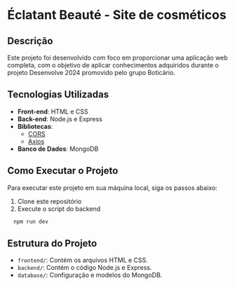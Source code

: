# Éclatant Beauté - Site de cosméticos

## Descrição

Este projeto foi desenvolvido com foco em proporcionar uma aplicação web completa, com o objetivo de aplicar conhecimentos adquiridos durante o projeto Desenvolve 2024 promovido pelo
grupo Boticário.

## Tecnologias Utilizadas

- **Front-end**: HTML e CSS
- **Back-end**: Node.js e Express
- **Bibliotecas**:
  - [CORS](https://www.npmjs.com/package/cors)
  - [Axios](https://www.npmjs.com/package/axios)
- **Banco de Dados**: MongoDB

## Como Executar o Projeto

Para executar este projeto em sua máquina local, siga os passos abaixo:

1. Clone este repositório
2. Execute o script do backend
 ```bash
   npm run dev
```
## Estrutura do Projeto

- `frontend/`: Contém os arquivos HTML e CSS.
- `backend/`: Contém o código Node.js e Express.
- `database/`: Configuração e modelos do MongoDB.
